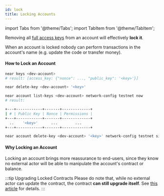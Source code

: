 ```yaml
---
id: lock
title: Locking Accounts
---
```


import Tabs from '@theme/Tabs';
import TabItem from '@theme/TabItem';

Removing all [full access keys](../4.tools/cli.md#near-delete-key-near-delete-key) from an account will effectively **lock it**.

When an account is locked nobody can perform transactions in the account's name (e.g. update the code or transfer money).

#### How to Lock an Account
<Tabs className="language-tabs" groupId="code-tabs">
  <TabItem value="near-cli">

  ```bash
  near keys <dev-account>
  # result: [access_key: {"nonce": ..., "public_key": '<key>'}]

  near delete-key <dev-account> '<key>'
  ```
  </TabItem>
  <TabItem value="near-cli-rs">

  ```bash
  near account list-keys <dev-account> network-config testnet now
  # result:

  +---+------------+-------+-------------+
  | # | Public Key | Nonce | Permissions |
  +---+------------+-------+-------------+
    ..    '<key>'      ...        ...
  +---+------------+-------+-------------+

  near account delete-key <dev-account> '<key>' network-config testnet sign-with-keychain send
  ```

  </TabItem>
</Tabs>

#### Why Locking an Account
Locking an account brings more reassurance to end-users, since they know no external actor will be able to manipulate the account's
contract or balance.

:::tip Upgrading Locked Contracts
Please do note that, while no external actor can update the contract, the contract **can still upgrade itself**. See [this article](upgrade.md#programmatic-update) for details.
:::